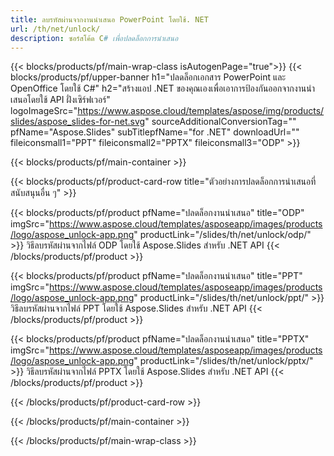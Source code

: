 ```yaml
---
title: ลบรหัสผ่านจากงานนำเสนอ PowerPoint โดยใช้. NET
url: /th/net/unlock/
description: ซอร์สโค้ด C# เพื่อปลดล็อกการนำเสนอ
---
```


{{< blocks/products/pf/main-wrap-class isAutogenPage="true">}}
{{< blocks/products/pf/upper-banner h1="ปลดล็อกเอกสาร PowerPoint และ OpenOffice โดยใช้ C#" h2="สร้างแอป .NET ของคุณเองเพื่อเอาการป้องกันออกจากงานนำเสนอโดยใช้ API ฝั่งเซิร์ฟเวอร์" logoImageSrc="https://www.aspose.cloud/templates/aspose/img/products/slides/aspose_slides-for-net.svg" sourceAdditionalConversionTag="" pfName="Aspose.Slides" subTitlepfName="for .NET" downloadUrl="" fileiconsmall1="PPT" fileiconsmall2="PPTX" fileiconsmall3="ODP" >}}

{{< blocks/products/pf/main-container >}}

{{< blocks/products/pf/product-card-row title="ตัวอย่างการปลดล็อกการนำเสนอที่สนับสนุนอื่น ๆ" >}}

{{< blocks/products/pf/product pfName="ปลดล็อกงานนำเสนอ" title="ODP" imgSrc="https://www.aspose.cloud/templates/asposeapp/images/products/logo/aspose_unlock-app.png" productLink="/slides/th/net/unlock/odp/" >}}
วิธีลบรหัสผ่านจากไฟล์ ODP โดยใช้ Aspose.Slides สำหรับ .NET API
{{< /blocks/products/pf/product >}}

{{< blocks/products/pf/product pfName="ปลดล็อกงานนำเสนอ" title="PPT" imgSrc="https://www.aspose.cloud/templates/asposeapp/images/products/logo/aspose_unlock-app.png" productLink="/slides/th/net/unlock/ppt/" >}}
วิธีลบรหัสผ่านจากไฟล์ PPT โดยใช้ Aspose.Slides สำหรับ .NET API
{{< /blocks/products/pf/product >}}

{{< blocks/products/pf/product pfName="ปลดล็อกงานนำเสนอ" title="PPTX" imgSrc="https://www.aspose.cloud/templates/asposeapp/images/products/logo/aspose_unlock-app.png" productLink="/slides/th/net/unlock/pptx/" >}}
วิธีลบรหัสผ่านจากไฟล์ PPTX โดยใช้ Aspose.Slides สำหรับ .NET API
{{< /blocks/products/pf/product >}}



{{< /blocks/products/pf/product-card-row >}}

{{< /blocks/products/pf/main-container >}}
    
{{< /blocks/products/pf/main-wrap-class >}}